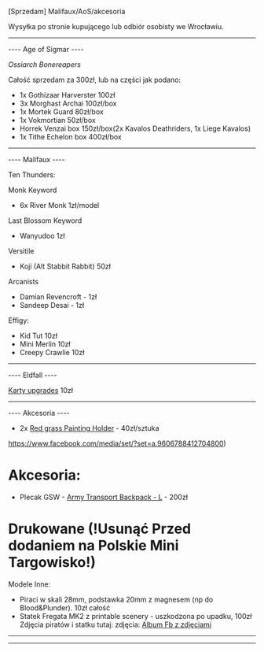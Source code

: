 [Sprzedam] Malifaux/AoS/akcesoria

Wysyłka po stronie kupującego lub odbiór osobisty we Wrocławiu.

----
---- Age of Sigmar ----

*Ossiarch Bonereapers*

Całość sprzedam za 300zł, lub na części jak podano:

* 1x Gothizaar Harverster 100zł
* 3x Morghast Archai 100zł/box
* 1x Mortek Guard 80zł/box
* 1x Vokmortian 50zł/box
* Horrek Venzai box 150zł/box(2x Kavalos Deathriders, 1x Liege Kavalos)
* 1x Tithe Echelon box 400zł/box

----
---- Malifaux ----

Ten Thunders:

Monk Keyword
* 6x River Monk 1zł/model 

Last Blossom Keyword
* Wanyudoo 1zł

Versitile
* Koji (Alt Stabbit Rabbit) 50zł

Arcanists
* Damian Revencroft - 1zł
* Sandeep Desai - 1zł

Effigy:
* Kid Tut 10zł 
* Mini Merlin 10zł
* Creepy Crawlie 10zł

----
---- Eldfall ----

[Karty upgrades](http://eldfall-chronicles.com/products/upgrade-cards) 10zł

----
---- Akcesoria ----

* 2x [Red grass Painting Holder](https://www.redgrasscreative.com/product/painting-handle-rgg360-miniature-holder-v2) - 40zł/sztuka

https://www.facebook.com/media/set/?set=a.9606788412704800)

# Akcesoria:
* Plecak GSW - [Army Transport Backpack - L](https://www.greenstuffworld.com/en/transport-cases/3850-army-transport-backpack.html) - 200zł

# Drukowane (!Usunąć Przed dodaniem na Polskie Mini Targowisko!)

Modele Inne:
* Piraci w skali 28mm, podstawka 20mm z magnesem (np do Blood&Plunder). 10zł całość
* Statek Fregata MK2 z printable scenery - uszkodzona po upadku, 100zł
Zdjęcia piratów i statku tutaj:
zdjęcia: [Album Fb z zdjęciami](https://www.facebook.com/media/set/?set=a.9612721882111453)

----
----
